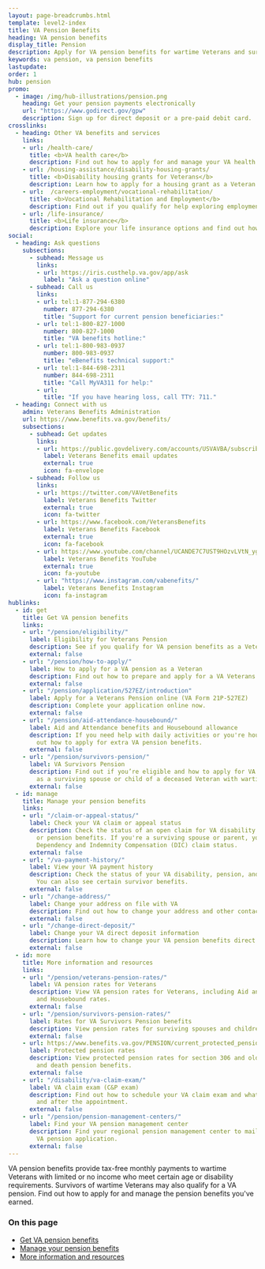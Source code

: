 ```yaml
---
layout: page-breadcrumbs.html
template: level2-index
title: VA Pension Benefits
heading: VA pension benefits
display_title: Pension
description: Apply for VA pension benefits for wartime Veterans and survivors with limited or no income who meet certain age and disability requirements. Find out if you're eligible for monthly payments, view VA pension rates for Veterans and survivors, and apply now.
keywords: va pension, va pension benefits
lastupdate:
order: 1
hub: pension
promo:
  - image: /img/hub-illustrations/pension.png
    heading: Get your pension payments electronically
    url: "https://www.godirect.gov/gpw"
    description: Sign up for direct deposit or a pre-paid debit card.
crosslinks:
  - heading: Other VA benefits and services
    links:
    - url: /health-care/
      title: <b>VA health care</b>
      description: Find out how to apply for and manage your VA health care benefits.
    - url: /housing-assistance/disability-housing-grants/
      title: <b>Disability housing grants for Veterans</b>
      description: Learn how to apply for a housing grant as a Veteran or service member with a service-connected disability.
    - url:  /careers-employment/vocational-rehabilitation/
      title: <b>Vocational Rehabilitation and Employment</b>
      description: Find out if you qualify for help exploring employment options, any training you may need, and other voc rehab services.
    - url: /life-insurance/
      title: <b>Life insurance</b>
      description: Explore your life insurance options and find out how to apply as a service member, Veteran, or family member.
social:
  - heading: Ask questions
    subsections:
      - subhead: Message us
        links:
        - url: https://iris.custhelp.va.gov/app/ask
          label: "Ask a question online"
      - subhead: Call us
        links:
        - url: tel:1-877-294-6380
          number: 877-294-6380
          title: "Support for current pension beneficiaries:"
        - url: tel:1-800-827-1000
          number: 800-827-1000
          title: "VA benefits hotline:"
        - url: tel:1-800-983-0937
          number: 800-983-0937
          title: "eBenefits technical support:"
        - url: tel:1-844-698-2311
          number: 844-698-2311
          title: "Call MyVA311 for help:"
        - url:
          title: "If you have hearing loss, call TTY: 711."
  - heading: Connect with us
    admin: Veterans Benefits Administration
    url: https://www.benefits.va.gov/benefits/
    subsections:
      - subhead: Get updates
        links:
        - url: https://public.govdelivery.com/accounts/USVAVBA/subscriber/new
          label: Veterans Benefits email updates
          external: true
          icon: fa-envelope
      - subhead: Follow us
        links:
        - url: https://twitter.com/VAVetBenefits
          label: Veterans Benefits Twitter
          external: true
          icon: fa-twitter
        - url: https://www.facebook.com/VeteransBenefits
          label: Veterans Benefits Facebook
          external: true
          icon: fa-facebook
        - url: https://www.youtube.com/channel/UCANDE7C7UST9HOzvLVtN_yg
          label: Veterans Benefits YouTube
          external: true
          icon: fa-youtube
        - url: "https://www.instagram.com/vabenefits/"
          label: Veterans Benefits Instagram
          icon: fa-instagram
hublinks:
  - id: get
    title: Get VA pension benefits
    links:
    - url: "/pension/eligibility/"
      label: Eligibility for Veterans Pension
      description: See if you qualify for VA pension benefits as a Veteran.
      external: false
    - url: "/pension/how-to-apply/"
      label: How to apply for a VA pension as a Veteran
      description: Find out how to prepare and apply for a VA Veterans Pension.
      external: false
    - url: "/pension/application/527EZ/introduction"
      label: Apply for a Veterans Pension online (VA Form 21P-527EZ)
      description: Complete your application online now.
      external: false
    - url: "/pension/aid-attendance-housebound/"
      label: Aid and Attendance benefits and Housebound allowance
      description: If you need help with daily activities or you're housebound, find
        out how to apply for extra VA pension benefits.
      external: false
    - url: "/pension/survivors-pension/"
      label: VA Survivors Pension
      description: Find out if you’re eligible and how to apply for VA pension benefits
        as a surviving spouse or child of a deceased Veteran with wartime service.
      external: false
  - id: manage
    title: Manage your pension benefits
    links:
    - url: "/claim-or-appeal-status/"
      label: Check your VA claim or appeal status
      description: Check the status of an open claim for VA disability compensation
        or pension benefits. If you're a surviving spouse or parent, you can view your
        Dependency and Indemnity Compensation (DIC) claim status.
      external: false
    - url: "/va-payment-history/"
      label: View your VA payment history
      description: Check the status of your VA disability, pension, and education payments.
        You can also see certain survivor benefits.
      external: false
    - url: "/change-address/"
      label: Change your address on file with VA
      description: Find out how to change your address and other contact information in your VA.gov profile. This will update your information across several VA benefits and services.
      external: false
    - url: "/change-direct-deposit/"
      label: Change your VA direct deposit information
      description: Learn how to change your VA pension benefits direct deposit information online.
      external: false
  - id: more
    title: More information and resources
    links:
    - url: "/pension/veterans-pension-rates/"
      label: VA pension rates for Veterans
      description: View VA pension rates for Veterans, including Aid and Attendance
        and Housebound rates.
      external: false
    - url: "/pension/survivors-pension-rates/"
      label: Rates for VA Survivors Pension benefits
      description: View pension rates for surviving spouses and children.
      external: false
    - url: https://www.benefits.va.gov/PENSION/current_protected_pension_rate_tables.asp
      label: Protected pension rates
      description: View protected pension rates for section 306 and old law VA disability
        and death pension benefits.
      external: false
    - url: "/disability/va-claim-exam/"
      label: VA claim exam (C&P exam)
      description: Find out how to schedule your VA claim exam and what to expect during
        and after the appointment.
      external: false
    - url: "/pension/pension-management-centers/"
      label: Find your VA pension management center
      description: Find your regional pension management center to mail or fax your
        VA pension application.
      external: false
---
```


<p class="va-introtext">
VA pension benefits provide tax-free monthly payments to wartime Veterans with limited or no income who meet certain age or disability requirements. Survivors of wartime Veterans may also qualify for a VA pension. Find out how to apply for and manage the pension benefits you've earned.
</p>

<h3>On this page</h3>

<ul>
  <li><a href="#get">Get VA pension benefits</a></li>
  <li><a href="#manage">Manage your pension benefits</a></li>
  <li><a href="#more">More information and resources</a></li>
</ul>
